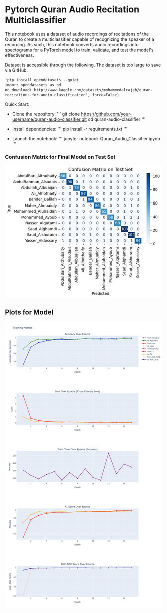 # Pytorch Quran Audio Recitation Multiclassifier
This notebook uses a dataset of audio recordings of recitations of the Quran to create a multiclassifier capable of recognizing the speaker of a recording. As such, this notebook converts audio recordings into spectograms for a PyTorch model to train, validate, and test the model's effectiveness.

Dataset is accessible through the following. The dataset is too large to save via GitHub.

```
!pip install opendatasets --quiet
import opendatasets as od
od.download('http://www.kaggle.com/datasets/mohammedalrajeh/quran-recitations-for-audio-classification', force=False)
```

Quick Start:
- Clone the repository:
'''
git clone https://github.com/your-username/quran-audio-classifier.git
cd quran-audio-classifier
'''
- Install dependencies:
'''
pip install -r requirements.txt
'''

- Launch the notebook:
'''
jupyter notebook Quran_Audio_Classifier.ipynb
'''
### Confusion Matrix for Final Model on Test Set

![Confusion Matrix](visualizations/confusion_matrix.jpeg)


## Plots for Model
![Output Plots](visualizations/output_plots.jpeg)
